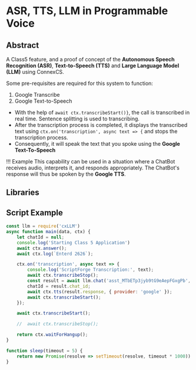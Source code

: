 # ASR, TTS, LLM in Programmable Voice

## Abstract

A Class5 feature, and a proof of concept of the **Autonomous Speech Recognition (ASR)**, **Text-to-Speech (TTS)** and **Large Language Model (LLM)** using ConnexCS.

Some pre-requisites are required for this system to function:

1. Google Transcribe
2. Google Text-to-Speech

* With the help of `await ctx.transcribeStart()}`, the call is transcribed in real time. Sentence splitting is used to transcribing.
* After the transcription process is completed, it displays the transcribed text using  `ctx.on('transcription', async text => {` and stops the transcription process.
* Consequently, it will speak the text that you spoke using the **Google Text-To-Speech**

!!! Example
    This capability can be used in a situation where a ChatBot receives audio, interprets it, and responds appropriately. The ChatBot's response will thus be spoken by the **Google TTS**.

## Libraries

## Script Example

```js
const llm = require('cxLLM')
async function main(data, ctx) {
	let chatId = null;
	console.log('Starting Class 5 Application')
	await ctx.answer();
	await ctx.log(`Enterd 2626`);

	ctx.on('transcription', async text => {
		console.log('ScriptForge Transcription:', text);
		await ctx.transcribeStop();
		const result = await llm.chat('asst_MTbETp3jyb9tG9eAepFGxgPb', text, chatId);
		chatId = result.chat_id;
		await ctx.tts(result.response, { provider: 'google' });
		await ctx.transcribeStart();
	});

	await ctx.transcribeStart();

	//	await ctx.transcribeStop();

	return ctx.waitForHangup();
}

function sleep(timeout = 5) {
	return new Promise(resolve => setTimeout(resolve, timeout * 1000))
}
```
